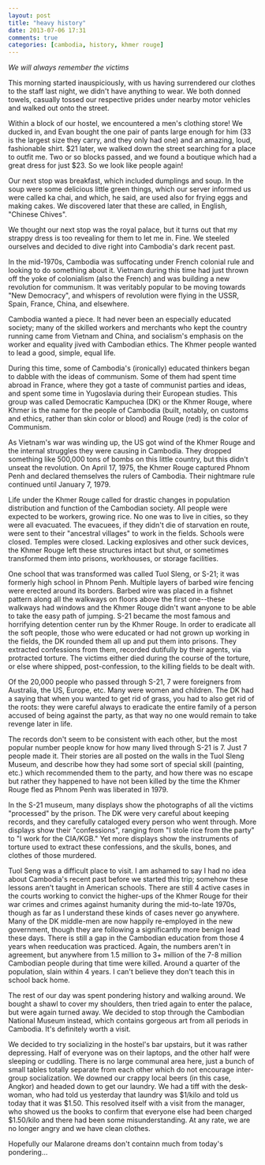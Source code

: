 ```yaml
---
layout: post
title: "heavy history"
date: 2013-07-06 17:31
comments: true
categories: [cambodia, history, khmer rouge]
---
```


<em>We will always remember the victims</em>

This morning started inauspiciously, with us having surrendered our clothes to  the staff last night, we didn't have anything to wear.  We both donned towels, casually tossed our respective prides under nearby motor vehicles and walked out onto the street.

Within a block of our hostel, we encountered a men's clothing store!  We ducked in, and Evan bought the one pair of pants large enough for him (33 is the largest size they carry, and they only had one) and an amazing, loud, fashionable shirt.  $21 later, we walked down the street searching for a place to outfit me.  Two or so blocks passed, and we found a boutique which had a great dress for just $23.  So we look like people again!

Our next stop was breakfast, which included dumplings and soup.  In the soup were some delicious little green things, which our server informed us were called ka chai, and which, he said, are used also for frying eggs and making cakes.  We discovered later that these are called, in English, "Chinese Chives".

We thought our next stop was the royal palace, but it turns out that my strappy dress is too revealing for them to let me in.  Fine.  We steeled ourselves and decided to dive right into Cambodia's dark recent past.

In the mid-1970s, Cambodia was suffocating under French colonial rule and looking to do something about it.  Vietnam during this time had just thrown off the yoke of colonialism (also the French) and was building a new revolution for communism.  It was veritably popular to be moving towards "New Democracy", and whispers of revolution were flying in the USSR, Spain, France, China, and elsewhere.

Cambodia wanted a piece.  It had never been an especially educated society; many of the skilled workers and merchants who kept the country running came from Vietnam and China, and socialism's emphasis on the worker and equality jived with Cambodian ethics.  The Khmer people wanted to lead a good, simple, equal life.

During this time, some of Cambodia's (ironically) educated thinkers began to dabble with the ideas of communism.  Some of them had spent time abroad in France, where they got a taste of communist parties and ideas, and spent some time in Yugoslavia during their European studies.  This group was called Democratic Kampuchea (DK) or the Khmer Rouge, where Khmer is the name for the people of Cambodia (built, notably, on customs and ethics, rather than skin color or blood) and Rouge (red) is the color of Communism.

As Vietnam's war was winding up, the US got wind of the Khmer Rouge and the internal struggles they were causing in Cambodia.  They dropped something like 500,000 tons of bombs on this little country, but this didn't unseat the revolution.  On April 17, 1975, the Khmer Rouge captured Phnom Penh and declared themselves the rulers of Cambodia.  Their nightmare rule continued until January 7, 1979.

Life under the Khmer Rouge called for drastic changes in population distribution and function of the Cambodian society.  All people were expected to be workers, growing rice.  No one was to live in cities, so they were all evacuated.  The evacuees, if they didn't die of starvation en route, were sent to their "ancestral villages" to work in the fields.  Schools were closed.  Temples were closed.  Lacking explosives and other suck devices, the Khmer Rouge left these structures intact but shut, or sometimes transformed them into prisons, workhouses, or storage facilities.

One school that was transformed was called Tuol Sleng, or S-21; it was formerly high school in Phnom Penh.  Multiple layers of barbed wire fencing were erected around its borders.  Barbed wire was placed in a fishnet pattern along all the walkways on floors above the first one--these walkways had windows and the Khmer Rouge didn't want anyone to be able to take the easy path of jumping.  S-21 became the most famous and horrifying detention center run by the Khmer Rouge.  In order to eradicate all the soft people, those who were educated or had not grown up working in the fields, the DK rounded them all up and put them into prisons.  They extracted confessions from them, recorded dutifully by their agents, via protracted torture.  The victims either died during the course of the torture, or else where shipped, post-confession, to the killing fields to be dealt with.

Of the 20,000 people who passed through S-21, 7 were foreigners from Australia, the US, Europe, etc.  Many were women and children.  The DK had a saying that when you wanted to get rid of grass, you had to also get rid of the roots: they were careful always to eradicate the entire family of a person accused of being against the party, as that way no one would remain to take revenge later in life.

The records don't seem to be consistent with each other, but the most popular number people know for how many lived through S-21 is 7.  Just 7 people made it.  Their stories are all posted on the walls in the Tuol Sleng Museum, and describe how they had some sort of special skill (painting, etc.) which recommended them to the party, and how there was no escape but rather they happened to have not been killed by the time the Khmer Rouge fled as Phnom Penh was liberated in 1979.

In the S-21 museum, many displays show the photographs of all the victims "processed" by the prison.  The DK were very careful about keeping records, and they carefully cataloged every person who went through.  More displays show their "confessions", ranging from "I stole rice from the party" to "I work for the CIA/KGB."  Yet more displays show the instruments of torture used to extract these confessions, and the skulls, bones, and clothes of those murdered.

Tuol Seng was a difficult place to visit.  I am ashamed to say I had no idea about Cambodia's recent past before we started this trip; somehow these lessons aren't taught in American schools.  There are still 4 active cases in the courts working to convict the higher-ups of the Khmer Rouge for their war crimes and crimes against humanity during the mid-to-late 1970s, though as far as I understand these kinds of cases never go anywhere.  Many of the DK middle-men are now happily re-employed in the new government, though they are following a significantly more benign lead these days.  There is still a gap in the Cambodian education from those 4 years when reeducation was practiced.  Again, the numbers aren't in agreement, but anywhere from 1.5 million to 3+ million of the 7-8 million Cambodian people during that time were killed.  Around a quarter of the population, slain within 4 years.  I can't believe they don't teach this in school back home.

The rest of our day was spent pondering history and walking around.  We bought a shawl to cover my shoulders, then tried again to enter the palace, but were again turned away.  We decided to stop through the Cambodian National Museum instead, which contains gorgeous art from all periods in Cambodia.  It's definitely worth a visit.

We decided to try socializing in the hostel's bar upstairs, but it was rather depressing.  Half of everyone was on their laptops, and the other half were sleeping or cuddling.  There is no large communal area here, just a bunch of small tables totally separate from each other which do not encourage inter-group socialization.  We downed our crappy local beers (in this case, Angkor) and headed down to get our laundry.  We had a tiff with the desk-woman, who had told us yesterday that laundry was $1/kilo and told us today that it was $1.50.  This resolved itself with a visit from the manager, who showed us the books to confirm that everyone else had been charged $1.50/kilo and there had been some misunderstanding.  At any rate, we are no longer angry and we have clean clothes.

Hopefully our Malarone dreams don't containn much from today's pondering...

